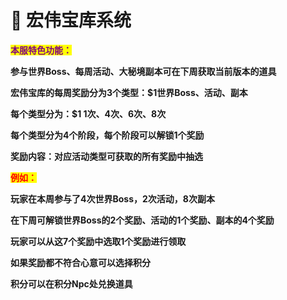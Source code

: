 # 🎀 宏伟宝库系统

<mark style="color:purple;">**本服特色功能：**</mark>

**参与世界Boss、每周活动、大秘境副本可在下周获取当前版本的道具**

**宏伟宝库的每周奖励分为3个类型：$1世界Boss、活动、副本**

**每个类型分为：$1 1次、4次、6次、8次**

**每个类型分为4个阶段，每个阶段可以解锁1个奖励**

**奖励内容：对应活动类型可获取的所有奖励中抽选**

<mark style="color:red;">**例如：**</mark>

**玩家在本周参与了4次世界Boss，2次活动，8次副本**

**在下周可解锁世界Boss的2个奖励、活动的1个奖励、副本的4个奖励**

**玩家可以从这7个奖励中选取1个奖励进行领取**

**如果奖励都不符合心意可以选择积分**

**积分可以在积分Npc处兑换道具**

